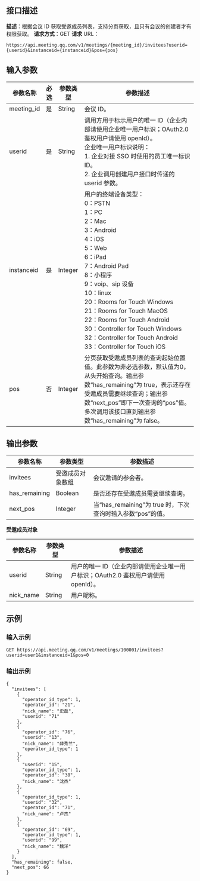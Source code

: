 ## 接口描述
**描述**：根据会议 ID 获取受邀成员列表，支持分页获取，且只有会议的创建者才有权限获取。
**请求方式**：GET
**请求** URL：
```plaintext
https://api.meeting.qq.com/v1/meetings/{meeting_id}/invitees?userid={userid}&instanceid={instanceid}&pos={pos}
```


## 输入参数
| 参数名称   | 必选 | 参数类型 | 参数描述                                                     |
| ---------- | ---- | -------- | ------------------------------------------------------------ |
| meeting_id | 是   | String   | 会议 ID。                                                     |
| userid     | 是   | String   | 调用方用于标示用户的唯一 ID（企业内部请使用企业唯一用户标识；OAuth2.0 鉴权用户请使用 openId）。<br>企业唯一用户标识说明：<br>1. 企业对接 SSO 时使用的员工唯一标识 ID。<br>2. 企业调用创建用户接口时传递的 userid 参数。 |
| instanceid | 是   | Integer  | 用户的终端设备类型：<br>0：PSTN<br>1：PC<br>2：Mac<br>3：Android<br>4：iOS<br>5：Web<br>6：iPad<br>7：Android Pad<br>8：小程序<br>9：voip、sip 设备<br>10：linux<br>20：Rooms for Touch Windows<br>21：Rooms for Touch MacOS<br>22：Rooms for Touch Android<br>30：Controller for Touch Windows<br>32：Controller for Touch Android<br>33：Controller for Touch iOS |
| pos        | 否   | Integer  | 分页获取受邀成员列表的查询起始位置值。此参数为非必选参数，默认值为0，从头开始查询。输出参数“has_remaining”为 true，表示还存在受邀成员需要继续查询；输出参数“next_pos”即下一次查询的“pos”值。多次调用该接口直到输出参数“has_remaining”为 false。 |


## 输出参数
| 参数名称      | 参数类型         | 参数描述                                                 |
| ------------- | ---------------- | -------------------------------------------------------- |
| invitees      | 受邀成员对象数组 | 会议邀请的参会者。                                       |
| has_remaining | Boolean          | 是否还存在受邀成员需要继续查询。                         |
| next_pos      | Integer          | 当“has_remaining”为 true 时，下次查询时输入参数“pos”的值。 |

**受邀成员对象**

| 参数名称  | 参数类型 | 参数描述                                                     |
| --------- | -------- | ------------------------------------------------------------ |
| userid    | String   | 用户的唯一 ID（企业内部请使用企业唯一用户标识；OAuth2.0 鉴权用户请使用 openId）。 |
| nick_name | String   | 用户昵称。                                                   |




## 示例
### 输入示例

```plaintext
GET https://api.meeting.qq.com/v1/meetings/100001/invitees?userid=user1&instanceid=1&pos=0
```


### 输出示例

```plaintext
{
  "invitees": [
    {
      "operator_id_type": 1,
      "operator_id": "21",
      "nick_name": "史磊",
      "userid": "71"
    },
    {
      "operator_id": "76",
      "userid": "13",
      "nick_name": "薛秀兰",
      "operator_id_type": 1
    },
    {
      "userid": "15",
      "operator_id_type": 1,
      "operator_id": "38",
      "nick_name": "沈杰"
    },
    {
      "operator_id_type": 1,
      "userid": "32",
      "operator_id": "71",
      "nick_name": "卢杰"
    },
    {
      "operator_id": "69",
      "operator_id_type": 1,
      "userid": "99",
      "nick_name": "魏洋"
    }
  ],
  "has_remaining": false,
  "next_pos": 66
}
```

